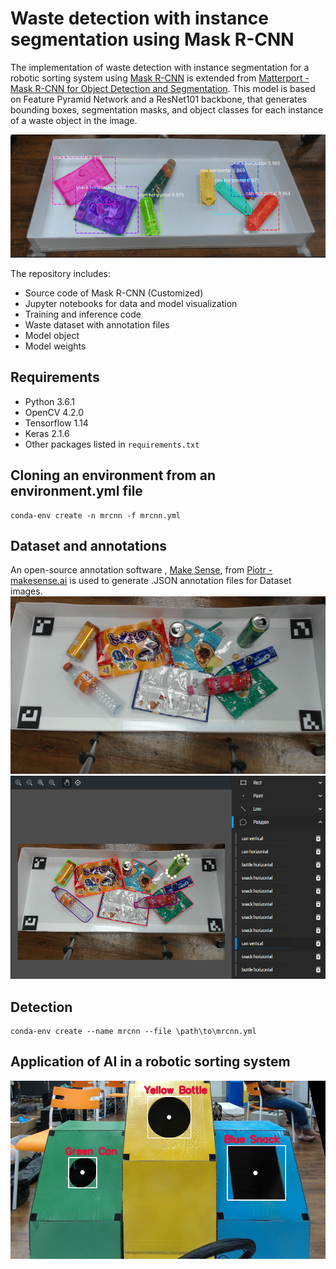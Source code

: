 # Waste detection with instance segmentation using Mask R-CNN
The implementation of waste detection with instance segmentation for a robotic sorting system using 
[Mask R-CNN](https://arxiv.org/abs/1703.06870) is extended from [Matterport - Mask R-CNN for Object Detection and Segmentation](https://github.com/matterport/Mask_RCNN). This model is based on Feature Pyramid Network and a ResNet101 backbone, that generates bounding boxes, segmentation masks, and object classes for each instance of a waste object in the image. 

![result_img](/assets/result_img.png)


The repository includes:
- Source code of Mask R-CNN (Customized)
- Jupyter notebooks for data and model visualization
- Training and inference code
- Waste dataset with annotation files
- Model object
- Model weights

## Requirements
- Python 3.6.1
- OpenCV 4.2.0
- Tensorflow 1.14
- Keras 2.1.6
- Other packages listed in `requirements.txt`

## Cloning an environment from an environment.yml file
```
conda-env create -n mrcnn -f mrcnn.yml
```
## Dataset and annotations
An open-source annotation software , [Make Sense](https://www.makesense.ai/), from [Piotr - makesense.ai](https://github.com/SkalskiP/make-sense) is used to generate .JSON annotation files for Dataset images.
![raw_img](/assets/raw_img.jpg)
![labeled_img](/assets/labeled_img.png)

## Detection
```
conda-env create --name mrcnn --file \path\to\mrcnn.yml
```

## Application of AI in a robotic sorting system
![Capture_Bin](/assets/Capture_Bin.png)


